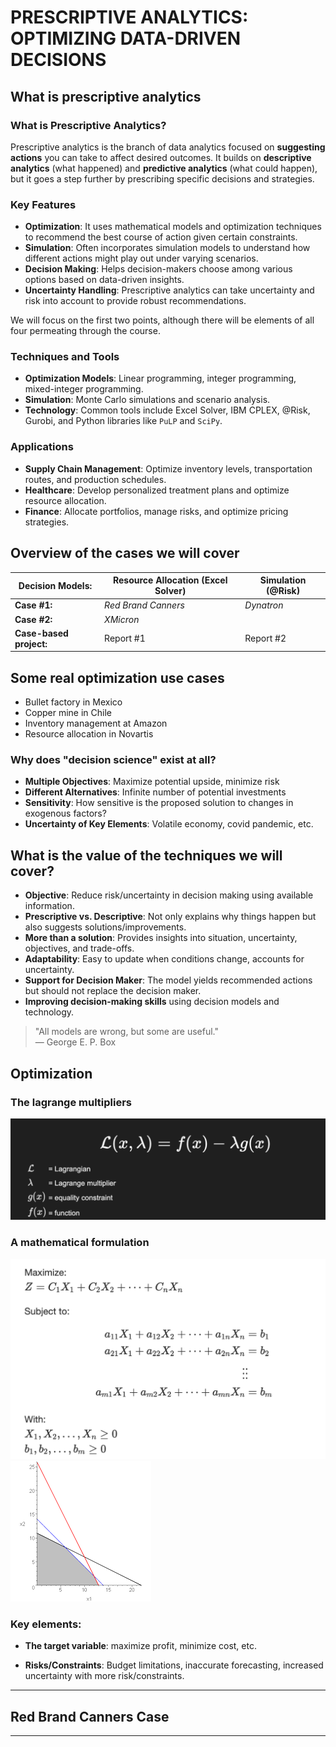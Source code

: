 # PRESCRIPTIVE ANALYTICS: OPTIMIZING DATA-DRIVEN DECISIONS

## What is prescriptive analytics

### What is Prescriptive Analytics?

Prescriptive analytics is the branch of data analytics focused on **suggesting actions** you can take to affect desired outcomes. It builds on **descriptive analytics** (what happened) and **predictive analytics** (what could happen), but it goes a step further by prescribing specific decisions and strategies.

### Key Features

- **Optimization**: It uses mathematical models and optimization techniques to recommend the best course of action given certain constraints.
- **Simulation**: Often incorporates simulation models to understand how different actions might play out under varying scenarios.
- **Decision Making**: Helps decision-makers choose among various options based on data-driven insights.
- **Uncertainty Handling**: Prescriptive analytics can take uncertainty and risk into account to provide robust recommendations.

We will focus on the first two points, although there will be elements of all four permeating through the course.

### Techniques and Tools

- **Optimization Models**: Linear programming, integer programming, mixed-integer programming.
- **Simulation**: Monte Carlo simulations and scenario analysis.
- **Technology**: Common tools include Excel Solver, IBM CPLEX, @Risk, Gurobi, and Python libraries like `PuLP` and `SciPy`.

### Applications

- **Supply Chain Management**: Optimize inventory levels, transportation routes, and production schedules.
- **Healthcare**: Develop personalized treatment plans and optimize resource allocation.
- **Finance**: Allocate portfolios, manage risks, and optimize pricing strategies.


## Overview of the cases we will cover

| **Decision Models:**      | **Resource Allocation** (Excel Solver) | **Simulation** (@Risk) |
|---------------------------|----------------------------------------|------------------------|
| **Case #1:**               | *Red Brand Canners*                    | *Dynatron*             |
| **Case #2:**               | *XMicron*                              |                        |
| **Case-based project:**    | Report #1                              | Report #2              |

## Some real optimization use cases

* Bullet factory in Mexico
* Copper mine in Chile
* Inventory management at Amazon
* Resource allocation in Novartis

### Why does "decision science" exist at all?

- **Multiple Objectives**: Maximize potential upside, minimize risk
- **Different Alternatives**: Infinite number of potential investments
- **Sensitivity**: How sensitive is the proposed solution to changes in exogenous factors?
- **Uncertainty of Key Elements**: Volatile economy, covid pandemic, etc.

## What is the value of the techniques we will cover?

- **Objective**: Reduce risk/uncertainty in decision making using available information.
- **Prescriptive vs. Descriptive**: Not only explains why things happen but also suggests solutions/improvements.
- **More than a solution**: Provides insights into situation, uncertainty, objectives, and trade-offs.
- **Adaptability**: Easy to update when conditions change, accounts for uncertainty.
- **Support for Decision Maker**: The model yields recommended actions but should not replace the decision maker.
- **Improving decision-making skills** using decision models and technology.

> "All models are wrong, but some are useful."  
> — George E. P. Box


## Optimization

### The lagrange multipliers

![Lagrange multipliers](lagrange.png)

### A mathematical formulation

![Formulation of linear programming](simplex.png)
![Illustration of linear programming](simplex_boundaries.png)

### Key elements:

* **The target variable**: maximize profit, minimize cost, etc.

* **Risks/Constraints**: Budget limitations, inaccurate forecasting, increased uncertainty with more risk/constraints.

---

## Red Brand Canners Case

---

